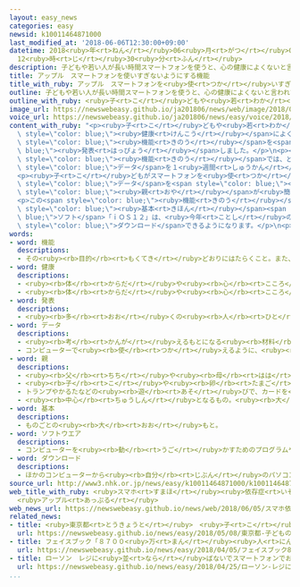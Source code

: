 ```yaml
---
layout: easy_news
categories: easy
newsid: k10011464871000
last_modified_at: '2018-06-06T12:30:00+09:00'
datetime: 2018<ruby>年<rt>ねん</rt></ruby>06<ruby>月<rt>がつ</rt></ruby>06<ruby>日<rt>にち</rt></ruby>
  12<ruby>時<rt>じ</rt></ruby>30<ruby>分<rt>ふん</rt></ruby>
description: 子どもや若い人が長い時間スマートフォンを使うと、心の健康によくないと言われています。
title: アップル　スマートフォンを使いすぎないようにする機能
title_with_ruby: アップル　スマートフォンを<ruby>使<rt>つか</rt></ruby>いすぎないようにする<ruby>機能<rt>きのう</rt></ruby>
outline: 子どもや若い人が長い時間スマートフォンを使うと、心の健康によくないと言われています。
outline_with_ruby: <ruby>子<rt>こ</rt></ruby>どもや<ruby>若<rt>わか</rt></ruby>い<ruby>人<rt>ひと</rt></ruby>が<ruby>長<rt>なが</rt></ruby>い<ruby>時間<rt>じかん</rt></ruby>スマートフォンを<ruby>使<rt>つか</rt></ruby>うと、<ruby>心<rt>こころ</rt></ruby>の<ruby>健康<rt>けんこう</rt></ruby>によくないと<ruby>言<rt>い</rt></ruby>われています。
image_url: https://newswebeasy.github.io/ja201806/news/web/image/2018/06/05/K10011464871_1806050821_1806050826_01_03.jpg
voice_url: https://newswebeasy.github.io/ja201806/news/easy/voice/2018/06/06/k10011464871000.mp4
content_with_ruby: "<p><ruby>子<rt>こ</rt></ruby>どもや<ruby>若<rt>わか</rt></ruby>い<ruby>人<rt>ひと</rt></ruby>が<ruby>長<rt>なが</rt></ruby>い<ruby>時間<rt>じかん</rt></ruby>スマートフォンを<ruby>使<rt>つか</rt></ruby>うと、<ruby>心<rt>こころ</rt></ruby>の<span\
  \ style=\"color: blue;\"><ruby>健康<rt>けんこう</rt></ruby></span>によくないと<ruby>言<rt>い</rt></ruby>われています。このため、アメリカのアップルは<ruby>４日<rt>よっか</rt></ruby>、スマートフォンを<ruby>使<rt>つか</rt></ruby>いすぎないようにするための<ruby>新<rt>あたら</rt></ruby>しい<span\
  \ style=\"color: blue;\"><ruby>機能<rt>きのう</rt></ruby></span>を<span style=\"color:\
  \ blue;\"><ruby>発表<rt>はっぴょう</rt></ruby></span>しました。</p>\n<p><ruby>新<rt>あたら</rt></ruby>しい<span\
  \ style=\"color: blue;\"><ruby>機能<rt>きのう</rt></ruby></span>では、どのアプリをどのくらい<ruby>使<rt>つか</rt></ruby>ったかや、１<ruby>時間<rt>じかん</rt></ruby>に<ruby>何<rt>なん</rt></ruby><ruby>回<rt>かい</rt></ruby>スマートフォンを<ruby>使<rt>つか</rt></ruby>ったかなどの<span\
  \ style=\"color: blue;\">データ</span>を１<ruby>週間<rt>しゅうかん</rt></ruby>に１<ruby>回<rt>かい</rt></ruby><ruby>知<rt>し</rt></ruby>らせます。アプリを<ruby>使<rt>つか</rt></ruby>う<ruby>時間<rt>じかん</rt></ruby>を<ruby>自分<rt>じぶん</rt></ruby>で<ruby>決<rt>き</rt></ruby>めることもできます。</p>\n\
  <p><ruby>子<rt>こ</rt></ruby>どもがスマートフォンを<ruby>使<rt>つか</rt></ruby>った<ruby>時間<rt>じかん</rt></ruby>などの<span\
  \ style=\"color: blue;\">データ</span>を<span style=\"color: blue;\"><ruby>親<rt>おや</rt></ruby></span>に<ruby>知<rt>し</rt></ruby>らせることもできます。<span\
  \ style=\"color: blue;\"><ruby>親<rt>おや</rt></ruby></span>が<ruby>簡単<rt>かんたん</rt></ruby>に<ruby>子<rt>こ</rt></ruby>どもの<ruby>使<rt>つか</rt></ruby>う<ruby>時間<rt>じかん</rt></ruby>を<ruby>決<rt>き</rt></ruby>めることができるようになります。</p>\n\
  <p>この<span style=\"color: blue;\"><ruby>機能<rt>きのう</rt></ruby></span>が<ruby>入<rt>はい</rt></ruby>った<ruby>新<rt>あたら</rt></ruby>しい<span\
  \ style=\"color: blue;\"><ruby>基本<rt>きほん</rt></ruby></span><span style=\"color:\
  \ blue;\">ソフト</span>「ｉＯＳ１２」は、<ruby>今年<rt>ことし</rt></ruby>の<ruby>秋<rt>あき</rt></ruby>から<span\
  \ style=\"color: blue;\">ダウンロード</span>できるようになります。</p>\n<p></p>\n<p></p>"
words:
- word: 機能
  descriptions:
  - その<ruby><rb>目的</rb><rt>もくてき</rt></ruby>どおりにはたらくこと。また、そのはたらき。<ruby><rb>作用</rb><rt>さよう</rt></ruby>。
- word: 健康
  descriptions:
  - <ruby><rb>体</rb><rt>からだ</rt></ruby>や<ruby><rb>心</rb><rt>こころ</rt></ruby>に<ruby><rb>悪</rb><rt>わる</rt></ruby>いところがなく、<ruby><rb>元気</rb><rt>げんき</rt></ruby>なようす。
  - <ruby><rb>体</rb><rt>からだ</rt></ruby>や<ruby><rb>心</rb><rt>こころ</rt></ruby>のぐあい。
- word: 発表
  descriptions:
  - <ruby><rb>多</rb><rt>おお</rt></ruby>くの<ruby><rb>人</rb><rt>ひと</rt></ruby>に<ruby><rb>広</rb><rt>ひろ</rt></ruby>く<ruby><rb>知</rb><rt>し</rt></ruby>らせること。
- word: データ
  descriptions:
  - <ruby><rb>考</rb><rt>かんが</rt></ruby>えるもとになる<ruby><rb>材料</rb><rt>ざいりょう</rt></ruby>や<ruby><rb>事実</rb><rt>じじつ</rt></ruby>。
  - コンピューターで<ruby><rb>使</rb><rt>つか</rt></ruby>えるように、<ruby><rb>数字</rb><rt>すうじ</rt></ruby>や<ruby><rb>記号</rb><rt>きごう</rt></ruby>に<ruby><rb>置</rb><rt>お</rt></ruby>きかえられた<ruby><rb>資料</rb><rt>しりょう</rt></ruby>。
- word: 親
  descriptions:
  - <ruby><rb>父</rb><rt>ちち</rt></ruby>や<ruby><rb>母</rb><rt>はは</rt></ruby>。<ruby><rb>両親</rb><rt>りょうしん</rt></ruby>。
  - <ruby><rb>子</rb><rt>こ</rt></ruby>や<ruby><rb>卵</rb><rt>たまご</rt></ruby>をうんだもの。
  - トランプやかるたなどの<ruby><rb>遊</rb><rt>あそ</rt></ruby>びで、カードを<ruby><rb>配</rb><rt>くば</rt></ruby>る<ruby><rb>人</rb><rt>ひと</rt></ruby>。
  - <ruby><rb>中心</rb><rt>ちゅうしん</rt></ruby>となるもの。<ruby><rb>大</rb><rt>おお</rt></ruby>きいもの。
- word: 基本
  descriptions:
  - ものごとの<ruby><rb>大</rb><rt>おお</rt></ruby>もと。
- word: ソフトウエア
  descriptions:
  - コンピューターを<ruby><rb>動</rb><rt>うご</rt></ruby>かすためのプログラムや<ruby><rb>技術</rb><rt>ぎじゅつ</rt></ruby>。ソフト。
- word: ダウンロード
  descriptions:
  - ほかのコンピューターから<ruby><rb>自分</rb><rt>じぶん</rt></ruby>のパソコンなどに、<ruby><rb>必要</rb><rt>ひつよう</rt></ruby>なデータを<ruby><rb>取</rb><rt>と</rt></ruby>り<ruby><rb>入</rb><rt>い</rt></ruby>れること。
source_url: http://www3.nhk.or.jp/news/easy/k10011464871000/k10011464871000.html
web_title_with_ruby: <ruby>スマホ<rt>すまほ</rt></ruby><ruby>依存症<rt>いぞんしょう</rt></ruby><ruby>対策<rt>たいさく</rt></ruby>の<ruby>新機能<rt>しんきのう</rt></ruby>を<ruby>発表<rt>はっぴょう</rt></ruby>
  <ruby>アップル<rt>あっぷる</rt></ruby>
web_news_url: https://newswebeasy.github.io/news/web/2018/06/05/スマホ依存症対策の新機能を発表-アップル
related_news:
- title: <ruby>東京都<rt>とうきょうと</rt></ruby>　<ruby>子<rt>こ</rt></ruby>どもの７０％がスマートフォンなどを<ruby>使<rt>つか</rt></ruby>っている
  url: https://newswebeasy.github.io/news/easy/2018/05/08/東京都-子どもの70がスマートフォンなどを使っている
- title: フェイスブック「８７００<ruby>万<rt>まん</rt></ruby><ruby>人<rt>にん</rt></ruby>の<ruby>情報<rt>じょうほう</rt></ruby>が<ruby>不正<rt>ふせい</rt></ruby>に<ruby>使<rt>つか</rt></ruby>われた」
  url: https://newswebeasy.github.io/news/easy/2018/04/05/フェイスブック8700万人の情報が不正に使われた
- title: ローソン　レジに<ruby>並<rt>なら</rt></ruby>ばないでスマートフォンでお<ruby>金<rt>かね</rt></ruby>を<ruby>払<rt>はら</rt></ruby>う
  url: https://newswebeasy.github.io/news/easy/2018/04/25/ローソン-レジに並ばないでスマートフォンでお金を払う
...
```

